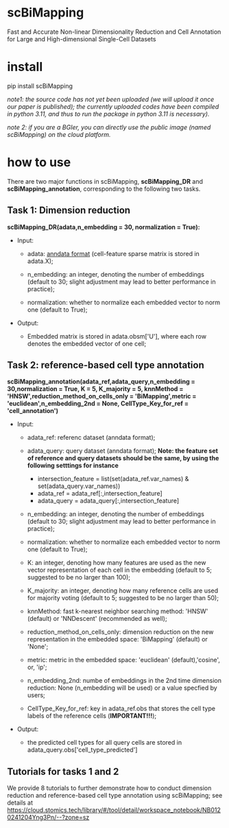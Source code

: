 # scBiMapping
Fast and Accurate Non-linear Dimensionality Reduction and Cell Annotation for Large and High-dimensional Single-Cell Datasets

# install 
pip install scBiMapping

*note1: the source code has not yet been uploaded (we will upload it once our paper is published); the currently uploaded codes have been compiled in python 3.11, and thus to run the package in python 3.11 is necessary).*

*note 2: if you are a BGIer, you can directly use the public image (named scBiMapping) on the cloud platform.*

# how to use 
There are two major functions in scBiMapping, **scBiMapping_DR** and **scBiMapping_annotation**, corresponding to the following two tasks.
 
## Task 1: Dimension reduction

**scBiMapping_DR(adata,n_embedding = 30, normalization = True):**

* Input: 
  * adata: [anndata format](https://anndata.readthedocs.io/en/latest/tutorials/notebooks/getting-started.html) (cell-feature sparse matrix is stored in adata.X);   

  * n_embedding: an integer, denoting the number of embeddings (default to 30; slight adjustment may lead to better performance in practice);

  * normalization: whether to normalize each embedded vector to norm one (default to True);

* Output:
  * Embedded matrix is stored in adata.obsm['U'], where each row denotes the embedded vector of one cell;

## Task 2: reference-based cell type annotation
**scBiMapping_annotation(adata_ref,adata_query,n_embedding = 30,normalization = True, K = 5, K_majority = 5, knnMethod = 'HNSW',reduction_method_on_cells_only = 'BiMapping',metric = 'euclidean',n_embedding_2nd = None, CellType_Key_for_ref = 'cell_annotation')**  

* Input: 
  * adata_ref: referenc dataset (anndata format);

  * adata_query: query dataset (anndata format); **Note: the feature set of reference and query datasets should be the same, by using the following setttings for instance**
 
    * intersection_feature = list(set(adata_ref.var_names) & set(adata_query.var_names))
    * adata_ref = adata_ref[:,intersection_feature]
    * adata_query = adata_query[:,intersection_feature]

  * n_embedding: an integer, denoting the number of embeddings (default to 30; slight adjustment may lead to better performance in practice);  

  * normalization: whether to normalize each embedded vector to norm one (default to True);  

  * K: an integer, denoting how many features are used as the new vector representation of each cell in the embedding (default to 5; suggested to be no larger than 100); 

  * K_majority: an integer, denoting how many reference cells are used for majority voting (default to 5; suggested to be no larger than 50);

  * knnMethod: fast k-nearest neighbor searching method: 'HNSW' (default) or 'NNDescent' (recommended as well);

  * reduction_method_on_cells_only: dimension reduction on the new representation in the embedded space: 'BiMapping' (default) or 'None';

  * metric: metric in the embedded space: 'euclidean' (default),'cosine', or, 'ip';

  * n_embedding_2nd: numbe of embeddings in the 2nd time dimension reduction: None (n_embedding will be used) or a value specfied by users;

  * CellType_Key_for_ref: key in adata_ref.obs that stores the cell type labels of the reference cells (**IMPORTANT!!!**);

 * Output:
   * the predicted cell types for all query cells are stored in adata_query.obs['cell_type_predicted']

## Tutorials for tasks 1 and 2

We provide 8 tutorials to further demonstrate how to conduct dimension reduction and reference-based cell type annotation using scBiMapping; see details at https://cloud.stomics.tech/library/#/tool/detail/workspace_notebook/NB0120241204Yng3Pn/--?zone=sz




